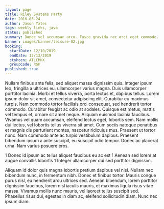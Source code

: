 ```yaml
---
layout: page
title: Riley Systems Party
date: 2016-05-24
author: Jason Yates
tags: weekly links, java
status: published
summary: Donec vel accumsan arcu. Fusce gravida nec orci eget commodo.
banner: images/banner/leisure-02.jpg
booking:
  startDate: 12/10/2019
  endDate: 12/13/2019
  ctyhocn: ATLCMHX
  groupCode: RSP
published: true
---
```

Nullam finibus ante felis, sed aliquet massa dignissim quis. Integer ipsum leo, fringilla a ultrices eu, ullamcorper varius magna. Duis ullamcorper porttitor lacinia. Morbi et tellus viverra, porta lectus et, dapibus tellus. Lorem ipsum dolor sit amet, consectetur adipiscing elit. Curabitur eu maximus turpis. Nam commodo tortor facilisis orci consequat, sed hendrerit tortor commodo. Curabitur feugiat ac odio at sodales. Quisque est metus, mattis vel tempus et, ornare sit amet neque.
Aliquam euismod lacinia faucibus. Vivamus vel quam accumsan, eleifend lectus eget, lobortis sem. Nam mollis dui lectus, vel lobortis tellus viverra sit amet. Cum sociis natoque penatibus et magnis dis parturient montes, nascetur ridiculus mus. Praesent ut tortor nunc. Nam commodo ante ac turpis vestibulum dapibus. Praesent bibendum ipsum a ante suscipit, eu suscipit odio tempor. Donec ac placerat urna. Nam varius posuere eros.

1 Donec id ipsum ac tellus aliquet faucibus eu ac est
1 Aenean sed lorem at augue convallis lobortis
1 Integer ullamcorper dui sed porttitor dignissim.

Aliquam id dolor quis magna lobortis pretium dapibus vel nisl. Nullam nec bibendum nunc, in fermentum nibh. Donec et finibus tortor. Mauris congue purus nisl, eu hendrerit arcu ultrices sed. Aenean bibendum, lorem porttitor dignissim faucibus, lorem nisl iaculis mauris, et maximus ligula risus vitae massa. Vivamus mollis nunc mauris, vel laoreet tellus suscipit sed. Phasellus risus dui, egestas in diam ac, eleifend sollicitudin diam. Nunc nec ipsum diam.
